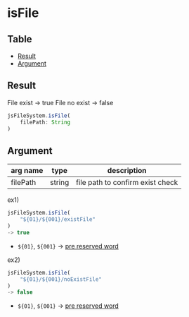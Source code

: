 # isFile

Table
-----------------

* [Result](#result)
* [Argument](#argument)


## Result

File exist -> true
File no exist -> false


```js.js
jsFileSystem.isFile(
	filePath: String
)


```

## Argument

| arg name | type | description |
| -------- | -------- | -------- |
| filePath | string | file path to confirm exist check |


ex1) 

```js.js
jsFileSystem.isFile(
	"${01}/${001}/existFile"
)
-> true
```
- `${01}`, `${001}` -> [pre reserved word](https://github.com/puutaro/CommandClick/blob/master/md/developer/js_pre_reserved_word.md)



ex2) 

```js.js
jsFileSystem.isFile(
	"${01}/${001}/noExistFile"
)
-> false
```

- `${01}`, `${001}` -> [pre reserved word](https://github.com/puutaro/CommandClick/blob/master/md/developer/js_pre_reserved_word.md)
